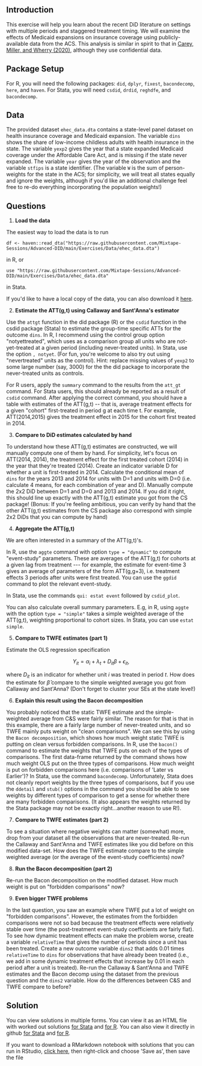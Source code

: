 
## Introduction

This exercise will help you learn about the recent DiD literature on settings with multiple periods and staggered treatment timing. We will examine the effects of Medicaid expansions on insurance coverage using publicly-available data from the ACS. This analysis is similar in spirit to that in [Carey, Miller, and Wherry (2020)](https://www.dropbox.com/s/mgunjcebpgnb939/Carey-et-al.pdf?dl=0), although they use confidential data.

## Package Setup 

For R, you will need the following packages: `did`, `dplyr`, `fixest`, `bacondecomp`, `here`, and `haven`. For Stata, you will need `csdid`, `drdid`, `reghdfe`, and `bacondecomp`.


## Data

The provided dataset `ehec_data.dta` contains a state-level panel dataset on health insurance coverage and Medicaid expansion. The variable `dins` shows the share of low-income childless adults with health insurance in the state. The variable `yexp2` gives the year that a state expanded Medicaid coverage under the Affordable Care Act, and is missing if the state never expanded. The variable `year` gives the year of the observation and the variable `stfips` is a state identifier. (The variable `W` is the sum of person-weights for the state in the ACS; for simplicity, we will treat all states equally and ignore the weights, although if you'd like an additional challenge feel free to re-do everything incorporating the population weights!)

## Questions

1.  **Load the data**

The easiest way to load the data is to run
```
df <- haven::read_dta("https://raw.githubusercontent.com/Mixtape-Sessions/Advanced-DID/main/Exercises/Data/ehec_data.dta")
```
in R, or 
```
use "https://raw.githubusercontent.com/Mixtape-Sessions/Advanced-DID/main/Exercises/Data/ehec_data.dta"
```
in Stata.

If you'd like to have a local copy of the data, you can also download it [here](https://raw.githubusercontent.com/Mixtape-Sessions/Advanced-DID/main/Exercises/Data/ehec_data.dta).


2.  **Estimate the ATT(g,t) using Callaway and Sant'Anna's estimator**

Use the `attgt` function in the did package (R) or the `csdid` function in the csdid package (Stata) to estimate the group-time specific ATTs for the outcome `dins`. In R, I recommend using the control group option "notyettreated", which uses as a comparison group all units who are not-yet-treated at a given period (including never-treated units). In Stata, use the option `, notyet`. (For fun, you're welcome to also try out using "nevertreated" units as the control). Hint: replace missing values of `yexp2` to some large number (say, 3000) for the the did package to incorporate the never-treated units as controls.


For R users, apply the `summary` command to the results from the `att_gt` command. For Stata users, this should already be reported as a result of `csdid` command. After applying the correct command, you should have a table with estimates of the ATT(g,t) -- that is, average treatment effects for a given "cohort" first-treated in period g at each time t. For example, ATT(2014,2015) gives the treatment effect in 2015 for the cohort first treated in 2014.


3.  **Compare to DiD estimates calculated by hand**

To understand how these ATT(g,t) estimates are constructed, we will manually compute one of them by hand. For simplicity, let's focus on ATT(2014, 2014), the treatment effect for the first treated cohort (2014) in the year that they're treated (2014). Create an indicator variable D for whether a unit is first-treated in 2014. Calculate the conditional mean of `dins` for the years 2013 and 2014 for units with D=1 and units with D=0 (i.e. calculate 4 means, for each combination of year and D). Manually compute the 2x2 DiD between D=1 and D=0 and 2013 and 2014. If you did it right, this should line up exactly with the ATT(g,t) estimate you got from the CS package! (Bonus: If you're feeling ambitious, you can verify by hand that the other ATT(g,t) estimates from the CS package also correspond with simple 2x2 DiDs that you can compute by hand)

4.  **Aggregate the ATT(g,t)**

We are often interested in a summary of the ATT(g,t)'s. 

In R, use the `aggte` command with option `type = "dynamic"` to compute "event-study" parameters. These are averages of the ATT(g,t) for cohorts at a given lag from treatment --- for example, the estimate for event-time 3 gives an average of parameters of the form ATT(g,g+3), i.e. treatment effects 3 periods after units were first treated. You can use the `ggdid` command to plot the relevant event-study. 

In Stata, use the commands `qui: estat event` followed by `csdid_plot`. 

You can also calculate overall summary parameters. E.g, in R, using `aggte` with the option `type = "simple"` takes a simple weighted average of the ATT(g,t), weighting proportional to cohort sizes. In Stata, you can use `estat simple`.

5.  **Compare to TWFE estimates (part 1)**

Estimate the OLS regression specification 

$$
Y_{it} = \alpha_i + \lambda_t + D_{it} \beta +\epsilon_{it},
$$

where  $D_{it}$  is an indicator for whether unit $i$ was treated in period $t$. How does the estimate for
$\hat{\beta}$ compare to the simple weighted average you got from Callaway and Sant'Anna? (Don't forget to cluster your SEs at the state level!)

6.  **Explain this result using the Bacon decomposition**

You probably noticed that the static TWFE estimate and the simple-weighted average from C&S were fairly similar. The reason for that is that in this example, there are a fairly large number of never-treated units, and so TWFE mainly puts weight on "clean comparisons". We can see this by using the `Bacon decomposition`, which shows how much weight static TWFE is putting on clean versus forbidden comparisons. In R, use the `bacon()` command to estimate the weights that TWFE puts on each of the types of comparisons. The first data-frame returned by the command shows how much weight OLS put on the three types of comparisons. How much weight is put on forbidden comparisons here (i.e. comparisons of 'Later vs Earlier')? In Stata, use the command `bacondecomp`. Unfortunately, Stata does not cleanly report weights by the three types of comparisons, but if you use the `ddetail` and `stub()` options in the command you should be able to see weights by different types of comparison to get a sense for whether there are many forbidden comparisons. (It also appears the weights returned by the Stata package may not be exactly right...another reason to use R!). 




7.  **Compare to TWFE estimates (part 2)**

To see a situation where negative weights can matter (somewhat) more, drop from your dataset all the observations that are never-treated. Re-run the Callaway and Sant'Anna and TWFE estimates like you did before on this modified data-set. How does the TWFE estimate compare to the simple weighted average (or the average of the event-study coefficients) now?



8.  **Run the Bacon decomposition (part 2)**

Re-run the Bacon decomposition on the modified dataset. How much weight is put on "forbidden comparisons" now?




9.  **Even bigger TWFE problems**

In the last question, you saw an example where TWFE put a lot of weight on "forbidden comparisons". However, the estimates from the forbidden comparisons were not so bad because the treatment effects were relatively stable over time (the post-treatment event-study coefficients are fairly flat). To see how dynamic treatment effects can make the problem worse, create a variable `relativeTime` that gives the number of periods since a unit has been treated. Create a new outcome variable `dins2` that adds 0.01 times `relativeTime` to `dins` for observations that have already been treated (i.e., we add in some dynamic treatment effects that increase by 0.01 in each period after a unit is treated). Re-run the Callaway & Sant'Anna and TWFE estimates and the Bacon decomp using the dataset from the previous question and the `dins2` variable. How do the differences between C&S and TWFE compare to before?



## Solution

You can view solutions in multiple forms. You can view it as an HTML file with worked out solutions [for Stata](https://raw.githack.com/Mixtape-Sessions/Advanced-DID/main/Exercises/Exercise-1/Solutions/medicaid-analysis-solutions-stata.html) and [for R](https://raw.githack.com/Mixtape-Sessions/Advanced-DID/main/Exercises/Exercise-1/Solutions/medicaid-analysis-solutions-R.html). You can also view it directly in github [for Stata](https://github.com/Mixtape-Sessions/Advanced-DID/blob/main/Exercises/Exercise-1/Solutions/medicaid-analysis-solutions-stata.md) and [for R](https://github.com/Mixtape-Sessions/Advanced-DID/blob/main/Exercises/Exercise-1/Solutions/medicaid-analysis-solutions-R.md). 

If you want to download a RMarkdown notebook with solutions that you can run in RStudio, [click here](https://raw.githubusercontent.com/Mixtape-Sessions/Advanced-DID/main/Exercises/Exercise-1/Solutions/medicaid-analysis-solutions-R.Rmd), then right-click and choose 'Save as', then save the file
